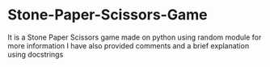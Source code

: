 # Stone-Paper-Scissors-Game
It is a Stone Paper Scissors game made on python using random module
for more information I have also provided comments and a brief explanation using docstrings
